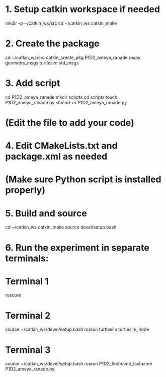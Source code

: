 # 1. Setup catkin workspace if needed
mkdir -p ~/catkin_ws/src
cd ~/catkin_ws
catkin_make

# 2. Create the package
cd ~/catkin_ws/src
catkin_create_pkg P1D2_ameya_ranade rospy geometry_msgs turtlesim std_msgs

# 3. Add script
cd P1D2_ameya_ranade
mkdir scripts
cd scripts
touch P1D2_ameya_ranade.py
chmod +x P1D2_ameya_ranade.py
# (Edit the file to add your code)

# 4. Edit CMakeLists.txt and package.xml as needed
# (Make sure Python script is installed properly)

# 5. Build and source
cd ~/catkin_ws
catkin_make
source devel/setup.bash

# 6. Run the experiment in separate terminals:

# Terminal 1
roscore

# Terminal 2
source ~/catkin_ws/devel/setup.bash
rosrun turtlesim turtlesim_node

# Terminal 3
source ~/catkin_ws/devel/setup.bash
rosrun P1D2_firstname_lastname P1D2_ameya_ranade.py
